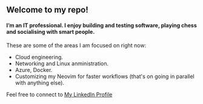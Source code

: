 ## Welcome to my repo! 
#### I’m an IT professional. I enjoy building and testing software, playing chess and socialising with smart people.
These are some of the areas I am focused on right now:
- Cloud engineering.
- Networking and Linux anministration.
- Azure, Docker.
- Customizing my Neovim for faster workflows (that's on going in parallel with anything else).

Feel free to connect to [My LinkedIn Profile](https://www.linkedin.com/in/oleg-itskovich-85a3388/)




<!--
**Oleg-Itskovich/Oleg-Itskovich** is a ✨ _special_ ✨ repository because its `README.md` (this file) appears on your GitHub profile.

Here are some ideas to get you started:

- 🔭 I’m currently working on ...
- 🌱 I’m currently learning ...
- 👯 I’m looking to collaborate on ...
- 🤔 I’m looking for help with ...
- 💬 Ask me about ...
- 📫 How to reach me: ...
- 😄 Pronouns: ...
- ⚡ Fun fact: ...
-->
